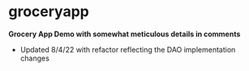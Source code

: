 # groceryapp

**Grocery App Demo with somewhat meticulous details in comments**

- Updated 8/4/22 with refactor reflecting the DAO implementation changes
